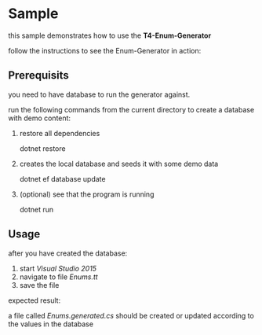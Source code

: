 # Sample

this sample demonstrates how to use the **T4-Enum-Generator**

follow the instructions to see the Enum-Generator in action:

## Prerequisits

you need to have database to run the generator against.

run the following commands from the current directory to create a database with demo content:

1. restore all dependencies


    dotnet restore

2. creates the local database and seeds it with some demo data

    
    dotnet ef database update

3. (optional) see that the program is running


    dotnet run

## Usage

after you have created the database:

1. start *Visual Studio 2015*
2. navigate to file *Enums.tt*
3. save the file

expected result:

a file called *Enums.generated.cs* should be created or updated according to the values in the database